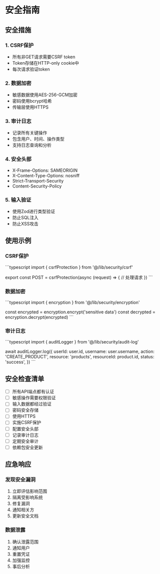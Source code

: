 # 安全指南

## 安全措施

### 1. CSRF保护
- 所有非GET请求需要CSRF token
- Token存储在HTTP-only cookie中
- 每次请求验证token

### 2. 数据加密
- 敏感数据使用AES-256-GCM加密
- 密码使用bcrypt哈希
- 传输层使用HTTPS

### 3. 审计日志
- 记录所有关键操作
- 包含用户、时间、操作类型
- 支持日志查询和分析

### 4. 安全头部
- X-Frame-Options: SAMEORIGIN
- X-Content-Type-Options: nosniff
- Strict-Transport-Security
- Content-Security-Policy

### 5. 输入验证
- 使用Zod进行类型验证
- 防止SQL注入
- 防止XSS攻击

## 使用示例

### CSRF保护
\`\`\`typescript
import { csrfProtection } from '@/lib/security/csrf'

export const POST = csrfProtection(async (request) => {
  // 处理请求
})
\`\`\`

### 数据加密
\`\`\`typescript
import { encryption } from '@/lib/security/encryption'

const encrypted = encryption.encrypt('sensitive data')
const decrypted = encryption.decrypt(encrypted)
\`\`\`

### 审计日志
\`\`\`typescript
import { auditLogger } from '@/lib/security/audit-log'

await auditLogger.log({
  userId: user.id,
  username: user.username,
  action: 'CREATE_PRODUCT',
  resource: 'products',
  resourceId: product.id,
  status: 'success',
})
\`\`\`

## 安全检查清单

- [ ] 所有API端点都有认证
- [ ] 敏感操作需要权限验证
- [ ] 输入数据都经过验证
- [ ] 密码安全存储
- [ ] 使用HTTPS
- [ ] 实施CSRF保护
- [ ] 配置安全头部
- [ ] 记录审计日志
- [ ] 定期安全审计
- [ ] 依赖包安全更新

## 应急响应

### 发现安全漏洞
1. 立即评估影响范围
2. 隔离受影响系统
3. 修复漏洞
4. 通知相关方
5. 更新安全文档

### 数据泄露
1. 确认泄露范围
2. 通知用户
3. 重置凭证
4. 加强监控
5. 事后分析
